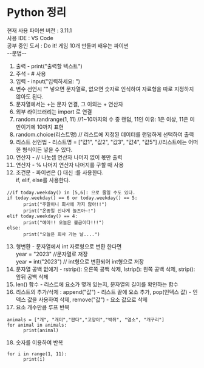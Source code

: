 # Python 정리 
현재 사용 파이썬 버전 : 3.11.1   
사용 IDE :  VS Code  
공부 중인 도서 : Do it! 게임 10개 만들며 배우는 파이썬  
--문법--  
1. 출력 - print("출력할 텍스트")   
2. 주석 -  # 사용  
3. 입력 - input("입력하세요: ")  
4. 변수 선언시 "" 넣으면 문자열로, 없으면 숫자로 인식하여 자료형을 따로 지정하지 않아도 된다.  
5. 문자열에서는 +는 문자 연결, 그 이외는 + 연산자  
6. 외부 라이브러리는 import 로 연결  
7. random.randrange(1, 11) //1~10까지의 수 중 랜덤, 11인 이유: 1은 이상, 11은 미만이기에 10까지 표현  
8. random.choice(리스트명) // 리스트에 지정된 데이터를 랜덤하게 선택하여 출력  
9. 리스트 선언법 - 리스트명  = ["값1", "값2", "값3", "값4", "값5"]  //리스트에는 어떠한 형식이든 넣을 수 있다.   
10. 연산자 - // 나눗셈 연산자 나머지 없이 몫만 출력  
11. 연산자 - % 나머지 연산자 나머지를 구할 때 사용   
12. 조건문 - 파이썬은 {} 대신 :를 사용한다.  
            if, elif, else를 사용한다.  
```
//if today.weekday() in [5,6]: 으로 줄일 수도 있다.  
if today.weekday() == 6 or today.weekday() == 5:  
      print("주말이니 회사에 가지 않아!!")  
      print("온종일 신나게 놀즈아~!")  
elif today.weekday() == 4:   
      print("예아!! 오늘은 불금이다!!!")  
else:   
      print("오늘은 회사 가는 날....")  
```
13. 형변환 - 문자열에서 int 자료형으로 변환 한다면  
    year = "2023" //문자열로 저장  
    year = int("2023") // int형으로 변환되어 int형으로 저장  
14. 문자열 공백 없애기 - rstrip(): 오른쪽 공백 삭제, lstrip(): 왼쪽 공백 삭제, strip(): 앞뒤 공백 삭제  
15. len() 함수 - 리스트에 요소가 몇개 있는지, 문자열의 길이를 확인하는 함수  
16. 리스트의 추가/삭제 : append("값") - 리스트 끝에 요소 추가, pop(인덱스 값) - 인덱스 값을 사용하여 삭제, remove("값") - 요소 값으로 삭제  
17. 요소 개수만큼 루프 반복   
```
animals = ["개", "개미","판다","고양이","박쥐", "염소", "개구리"]  
for animal in animals:    
      print(animal)    
```
18. 숫자를 이용하여 반복  
```
for i in range(1, 11):  
      print(i)
```
